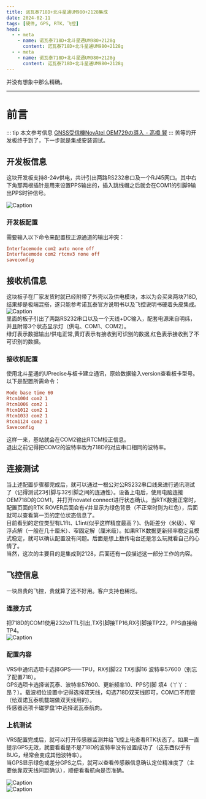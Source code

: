 ```yaml
---
title: 诺瓦泰718D+北斗星通UM980+2128集成
date: 2024-02-11
tags: [硬件, GPS, RTK，飞控]
head:
  - - meta
    - name: 诺瓦泰718D+北斗星通UM980+2128g
      content: 诺瓦泰718D+北斗星通UM980+2128g
  - - meta
    - name: 诺瓦泰718D+北斗星通UM980+2128g
      content: 诺瓦泰718D+北斗星通UM980+2128g
---
```


并没有想象中那么精确。

---

# 前言
::: tip
本文参考信息 [GNSS受信機NovAtel OEM729の導入 - 高橋 賢](https://s-taka.org/novatel-oem729-gnss-receiver/)
:::
苦等的开发板终于到了，下一步就是集成安装调试。 
## 开发板信息
这块开发板支持8-24v供电，共计引出两路RS232串口及一个RJ45网口。其中右下角那两根插针是用来设置PPS输出的，插入跳线帽之后就会在COM1的引脚9输出PPS时钟信号。  

![Caption](/718DK.jpg)    
### 开发板配置  

需要输入以下命令来配置校正源通道的输出冲突：  
```ini
Interfacemode com2 auto none off
Interfacemode com2 rtcmv3 none off
saveconfig
```  

## 接收机信息
这块板子在厂家发货时就已经附带了外壳以及供电模块，本以为会买来两块718D,结果却是极端混搭，遂只能参考诺瓦泰官方说明书以及飞控说明书硬着头皮集成。
![Caption](/UM980.jpg)  
里面的板子引出了两路RS232串口以及一个天线+DC输入，配套电源来自明纬，并且附带3个状态显示灯（供电、COM1、COM2）。  
绿灯表示数据输出/供电正常,黄灯表示有接收到可识别的数据,红色表示接收到了不可识别的数据。
### 接收机配置
使用北斗星通的UPrecise与板卡建立通讯，原始数据输入version查看板卡型号。  
以下是配置所需命令：  
```ini
Mode base time 60
Rtcm1004 com2 1
Rtcm1006 com2 1
Rtcm1012 com2 1
Rtcm1033 com2 1
Rtcm1124 com2 1
Saveconfig
```  
这样一来，基站就会在COM2输出RTCM校正信息。  
退出之前记得把COM2的波特率改为718D的对应串口相同的波特率。

## 连接测试
当上述配置步骤都完成后，就可以通过一根公对公RS232串口线来进行通讯测试了（记得测试23引脚与32引脚之间的连通性）。设备上电后，使用电脑连接OEM718D的COM1，并打开novatel connect进行状态确认。当RTK数据正常时，配置页面的RTK ROVER后面会有√并显示为绿色背景（不正常时则为红色），后面就可以查看第一页的定位状态信息了。  
目前看到的定位类型有L1flt、L1int(似乎这样精度最高？)、伪距差分（米级）、窄浮点解（一般在几十厘米）、窄固定解（厘米级）。如果RTK数据更新频率稳定且模式稳定，就可以确认配置没有问题。后面是想上数传电台还是怎么玩就看自己的心情了。  
当然，这次的主要目的是集成到2128，后面还有一段描述这一部分工作的内容。

## 飞控信息
一块昂贵的飞控，贵就算了还不好用。客户支持也稀烂。
### 连接方式
把718D的COM1使用232toTTL引出,TX引脚接TP16,RX引脚接TP22，PPS直接给TP4。  
![Caption](/TP.jpg) 

### 配置内容
VRS中通讯选项卡选择GPS——TPU，RX引脚22 TX引脚16 波特率57600（别忘了配置718）。  
GPS选项卡选择诺瓦泰、波特率57600、更新频率10、PPS引脚 填4（丫丫：昂？）。载波相位设置中记得选择双天线，勾选718D双天线即可，COM口不用管（给双诺瓦泰机载端做双天线用的）。  
传感器选项卡磁罗盘1中选择诺瓦泰航向。

### 上机测试
VRS配置完成后，就可以打开传感器监测并给飞控上电查看RTK状态了。如果一直提示GPS无效，就要看看是不是718D的波特率没有设置成功了（这东西似乎有BUG，经常会变成其他波特率）。  
当GPS显示绿色或差分GPS之后，就可以查看传感器信息确认定位精准度了（主要依靠双天线间距确认），顺便看看航向是否准确。  

![Caption](/VRSTEST2.jpg)   
![Caption](/VRSTEST1.jpg)   